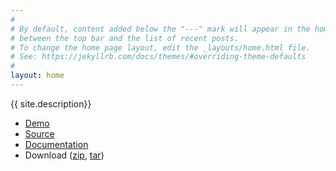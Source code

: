 ```yaml
---
#
# By default, content added below the "---" mark will appear in the home page
# between the top bar and the list of recent posts.
# To change the home page layout, edit the _layouts/home.html file.
# See: https://jekyllrb.com/docs/themes/#overriding-theme-defaults
#
layout: home
---
```


{{ site.description}}

- [Demo](https://oinam.github.io/oinam-jekyll/)
- [Source](https://github.com/oinam/oinam-jekyll)
- [Documentation](https://github.com/oinam/oinam-jekyll/README.md)
- Download ([zip](https://github.com/oinam/oinam-jekyll), [tar](https://github.com/oinam/oinam-jekyll))
